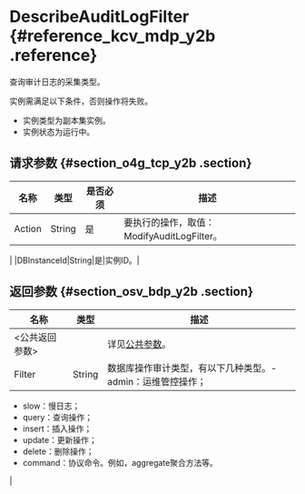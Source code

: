 # DescribeAuditLogFilter {#reference_kcv_mdp_y2b .reference}

查询审计日志的采集类型。

实例需满足以下条件，否则操作将失败。

-   实例类型为副本集实例。
-   实例状态为运行中。

## 请求参数 {#section_o4g_tcp_y2b .section}

|名称|类型|是否必须|描述|
|--|--|----|--|
|Action|String|是|要执行的操作，取值：ModifyAuditLogFilter。

|
|DBInstanceId|String|是|实例ID。|

## 返回参数 {#section_osv_bdp_y2b .section}

|名称|类型|描述|
|--|--|--|
|<公共返回参数\>| |详见[公共参数](intl.zh-CN/API参考/API参考/公共参数.md#)。|
|Filter|String|数据库操作审计类型，有以下几种类型。-   admin：运维管控操作；
-   slow：慢日志；
-   query：查询操作；
-   insert：插入操作；
-   update：更新操作；
-   delete：删除操作；
-   command：协议命令。例如，aggregate聚合方法等。

|

